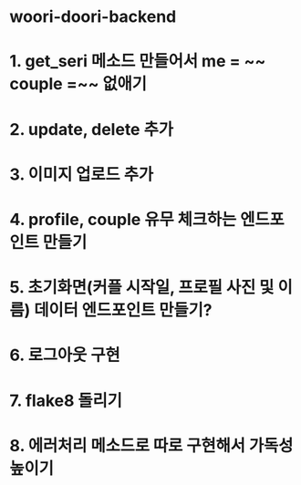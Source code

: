 # woori-doori-backend
# 1. get_seri 메소드 만들어서 me = ~~ couple =~~ 없애기 
# 2. update, delete 추가
# 3. 이미지 업로드 추가
# 4. profile, couple 유무 체크하는 엔드포인트 만들기
# 5. 초기화면(커플 시작일, 프로필 사진 및 이름) 데이터 엔드포인트 만들기?
# 6. 로그아웃 구현
# 7. flake8 돌리기
# 8. 에러처리 메소드로 따로 구현해서 가독성 높이기